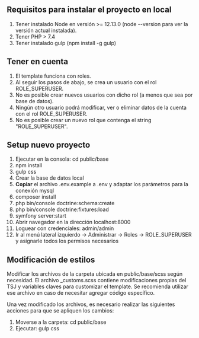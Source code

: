 
## Requisitos para instalar el proyecto en local
1. Tener instalado Node en versión >= 12.13.0 (node --version para ver la versión actual instalada).
2. Tener PHP > 7.4
3. Tener instalado gulp (npm install -g gulp)

## Tener en cuenta
1. El template funciona con roles.
2. Al seguir los pasos de abajo, se crea un usuario con el rol ROLE_SUPERUSER.
3. No es posible crear nuevos usuarios con dicho rol (a menos que sea por base de datos).
4. Ningún otro usuario podrá modificar, ver o eliminar datos de la cuenta con el rol ROLE_SUPERUSER.
5. No es posible crear un nuevo rol que contenga el string "ROLE_SUPERUSER".

## Setup nuevo proyecto
1. Ejecutar en la consola: cd public/base
2. npm install
3. gulp css
4. Crear la base de datos local
5. **Copiar** el archivo .env.example a .env y adaptar los parámetros para la conexión mysql
6. composer install
7. php bin/console doctrine:schema:create
8. php bin/console doctrine:fixtures:load
9. symfony server:start
10. Abrir navegador en la dirección localhost:8000
11. Loguear con credenciales: admin/admin
12. Ir al menú lateral izquierdo -> Administrar -> Roles -> ROLE_SUPERUSER y asignarle todos los permisos necesarios


## Modificación de estilos
Modificar los archivos de la carpeta ubicada en public/base/scss según necesidad.
El archivo _customs.scss contiene modificaciones propias del TSJ y variables claves para customizar el template.
Se recomienda utilizar ese archivo en caso de necesitar agregar código específico.

Una vez modificado los archivos, es necesario realizar las siguientes acciones para que se apliquen los cambios:
1. Moverse a la carpeta: cd public/base
2. Ejecutar: gulp css